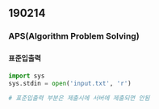 ## 190214



### APS(Algorithm Problem Solving)



### 

#### 표준입출력

```python
import sys
sys.stdin = open('input.txt', 'r')

# 표준입출력 부분은 제출시에 서버에 제출되면 안됨
```





